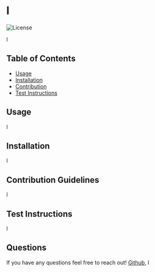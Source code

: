 # l

![License](https://img.shields.io/badge/license-MIT-ff69b4.svg)


l

## Table of Contents

* [Usage](#usage)
* [Installation](#installation)
* [Contribution](#contribution)
* [Test Instructions](#test)


## Usage

l

## Installation

l

## Contribution Guidelines

l

## Test Instructions

l

## Questions

If you have any questions feel free to reach out! [Github](github.com/l), l


